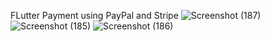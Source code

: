 FLutter Payment using PayPal and Stripe
![Screenshot (187)](https://github.com/Ahmaad22/Stripe-Paypal-Payment/assets/114616152/ac19872e-4ac4-43fb-8f2b-ebefaafe85a0)
![Screenshot (185)](https://github.com/Ahmaad22/Stripe-Paypal-Payment/assets/114616152/05aeaad0-5595-4410-a9e5-8498e1f55503)
![Screenshot (186)](https://github.com/Ahmaad22/Stripe-Paypal-Payment/assets/114616152/f1af2b2e-9e25-41b5-8b8d-d07e007dbf04)
